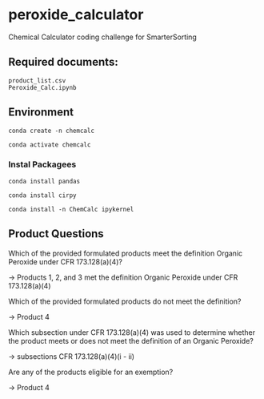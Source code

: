 # peroxide_calculator
Chemical Calculator coding challenge for SmarterSorting 

## Required documents:
```
product_list.csv
Peroxide_Calc.ipynb
```
## Environment
```
conda create -n chemcalc
```
```
conda activate chemcalc
```
### Instal Packagees
```
conda install pandas
```

```
conda install cirpy
```

```
conda install -n ChemCalc ipykernel
```
## Product Questions

Which of the provided formulated products meet the definition Organic Peroxide under
CFR 173.128(a)(4)?

-> Products 1, 2, and 3 met the definition Organic Peroxide under CFR 173.128(a)(4)

Which of the provided formulated products do not meet the definition?

-> Product 4

Which subsection under CFR 173.128(a)(4) was used to determine whether the product
meets or does not meet the definition of an Organic Peroxide?

-> subsections CFR 173.128(a)(4)(i - ii)

Are any of the products eligible for an exemption?

-> Product 4
